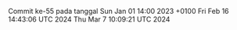 Commit ke-55 pada tanggal Sun Jan 01 14:00 2023 +0100
Fri Feb 16 14:43:06 UTC 2024
Thu Mar  7 10:09:21 UTC 2024

